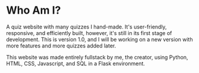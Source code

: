 # Who Am I?

A quiz website with many quizzes I hand-made. It's user-friendly, responsive, and efficiently built, however, it's still in its first stage of 
development. This is version 1.0, and I will be working on a new version with more features and more quizzes added later. 

This website was made entirely fullstack by me, the creator, using Python, HTML, CSS, Javascript, and SQL in a Flask environment.
